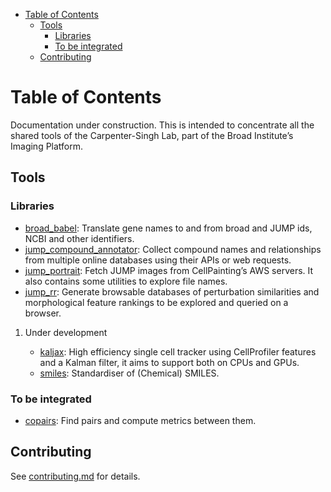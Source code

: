 - [Table of Contents](#orga99c2d1)
  - [Tools](#org871403c)
    - [Libraries](#org8e136aa)
    - [To be integrated](#org8af11a9)
  - [Contributing](#org626dd81)



<a id="orga99c2d1"></a>

# Table of Contents

Documentation under construction. This is intended to concentrate all the shared tools of the Carpenter-Singh Lab, part of the Broad Institute&rsquo;s Imaging Platform.


<a id="org871403c"></a>

## Tools


<a id="org8e136aa"></a>

### Libraries

-   [broad\_babel](https://github.com/broadinstitute/monorepo/tree/main/libs/jump_babel): Translate gene names to and from broad and JUMP ids, NCBI and other identifiers.
-   [jump\_compound\_annotator](https://github.com/broadinstitute/monorepo/tree/main/libs/jump_compound_annotator): Collect compound names and relationships from multiple online databases using their APIs or web requests.
-   [jump\_portrait](https://github.com/broadinstitute/monorepo/tree/main/libs/jump_portrait): Fetch JUMP images from CellPainting&rsquo;s AWS servers. It also contains some utilities to explore file names.
-   [jump\_rr](https://github.com/broadinstitute/monorepo/tree/main/libs/jump_rr): Generate browsable databases of perturbation similarities and morphological feature rankings to be explored and queried on a browser.

1.  Under development

    -   [kaljax](https://github.com/broadinstitute/monorepo/tree/b9c5953f64a6f2d5da1f968ef748e5e122b804c0/libs/kaljax/README.md): High efficiency single cell tracker using CellProfiler features and a Kalman filter, it aims to support both on CPUs and GPUs.
    -   [smiles](https://github.com/broadinstitute/monorepo/tree/swb/libs/smiles): Standardiser of (Chemical) SMILES.


<a id="org8af11a9"></a>

### To be integrated

-   [copairs](https://github.com/broadinstitute/2023_12_JUMP_data_only_vignettes/tree/master): Find pairs and compute metrics between them.


<a id="org626dd81"></a>

## Contributing

See [contributing.md](./contributing.md) for details.
